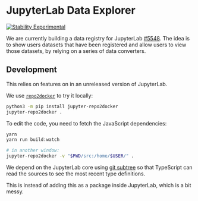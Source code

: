 # JupyterLab Data Explorer

 [![Stability Experimental](https://img.shields.io/badge/stability-experimental-red.svg)](https://img.shields.io/badge/stability-experimental-red.svg)

We are currently building a data registry for JupyterLab [#5548](https://github.com/jupyterlab/jupyterlab/issues/5548). The idea is to show users datasets that have been registered and allow users to view those datasets, by relying on a series of data converters.

## Development

This relies on features on in an unreleased version of JupyterLab. 

We use [`repo2docker`](https://repo2docker.readthedocs.io/en/latest/usage.html) to try it locally:

```bash
python3 -m pip install jupyter-repo2docker
jupyter-repo2docker .
```

To edit the code, you need to fetch the JavaScript dependencies:

```bash
yarn
yarn run build:watch

# in another window:
jupyter-repo2docker -v "$PWD/src:/home/$USER/" .
```

We depend on the JupyterLab core using [git subtree](https://manpages.debian.org/testing/git-man/git-subtree.1.en.html) so that TypeScript can read the sources to see the most recent type definitions.

This is instead of adding this as a package inside JupyterLab, which is a bit messy.
